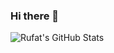 ### Hi there 👋


![Rufat's GitHub Stats](https://github-readme-stats.vercel.app/api?username=ismayilov449&show_icons=true&theme=tokyonight&hide_border=true)
